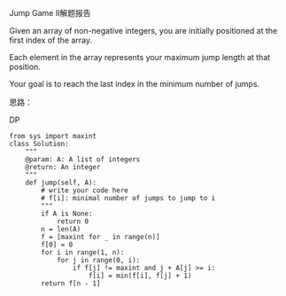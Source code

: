 Jump Game II解题报告

Given an array of non-negative integers, you are initially positioned at the first index of the array.

Each element in the array represents your maximum jump length at that position.

Your goal is to reach the last index in the minimum number of jumps.

思路：

DP

```
from sys import maxint
class Solution:
    """
    @param: A: A list of integers
    @return: An integer
    """
    def jump(self, A):
        # write your code here
        # f[i]: minimal number of jumps to jump to i
        """
        if A is None:
            return 0
        n = len(A)
        f = [maxint for _ in range(n)]
        f[0] = 0
        for i in range(1, n):
            for j in range(0, i):
                if f[j] != maxint and j + A[j] >= i:
                    f[i] = min(f[i], f[j] + 1)
        return f[n - 1]
```



